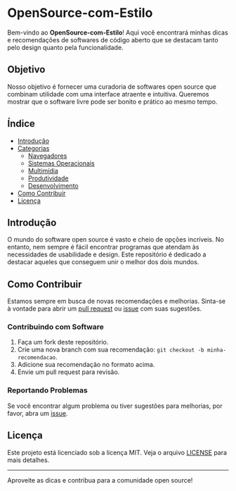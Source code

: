 # OpenSource-com-Estilo

Bem-vindo ao **OpenSource-com-Estilo**! Aqui você encontrará minhas dicas e recomendações de softwares de código aberto que se destacam tanto pelo design quanto pela funcionalidade.

## Objetivo

Nosso objetivo é fornecer uma curadoria de softwares open source que combinam utilidade com uma interface atraente e intuitiva. Queremos mostrar que o software livre pode ser bonito e prático ao mesmo tempo.

## Índice

- [Introdução](https://github.com/Tal0na/OpenSource-com-Estilo/blob/main/docs/introducao.md)
- [Categorias](#categorias)
  - [Navegadores](https://github.com/Tal0na/OpenSource-com-Estilo/blob/main/docs/navegadores.md)
  - [Sistemas Operacionais](https://github.com/Tal0na/OpenSource-com-Estilo/blob/main/docs/sistemas-operacionais.md)
  - [Multimídia](https://github.com/Tal0na/OpenSource-com-Estilo/blob/main/Multimidia.md)
  - [Produtividade](https://github.com/Tal0na/OpenSource-com-Estilo/blob/main/docs/produtividade.md)
  - [Desenvolvimento](https://github.com/Tal0na/OpenSource-com-Estilo/blob/main/Desenvolvimento.md)
- [Como Contribuir](https://github.com/Tal0na/OpenSource-com-Estilo/blob/main/docs/como-contribuir.md)
- [Licença](https://github.com/Tal0na/OpenSource-com-Estilo/blob/main/LICENSE)

## Introdução

O mundo do software open source é vasto e cheio de opções incríveis. No entanto, nem sempre é fácil encontrar programas que atendam às necessidades de usabilidade e design. Este repositório é dedicado a destacar aqueles que conseguem unir o melhor dos dois mundos.

## Como Contribuir

Estamos sempre em busca de novas recomendações e melhorias. Sinta-se à vontade para abrir um [pull request](https://github.com/Tal0na/OpenSource-com-Estilo/pulls) ou [issue](https://github.com/Tal0na/OpenSource-com-Estilo/issues) com suas sugestões.

### Contribuindo com Software

1. Faça um fork deste repositório.
2. Crie uma nova branch com sua recomendação: `git checkout -b minha-recomendacao`.
3. Adicione sua recomendação no formato acima.
4. Envie um pull request para revisão.

### Reportando Problemas

Se você encontrar algum problema ou tiver sugestões para melhorias, por favor, abra um [issue](https://github.com/Tal0na/OpenSource-com-Estilo/issues).

## Licença

Este projeto está licenciado sob a licença MIT. Veja o arquivo [LICENSE](https://github.com/Tal0na/OpenSource-com-Estilo/blob/main/LICENSE) para mais detalhes.

---

Aproveite as dicas e contribua para a comunidade open source!